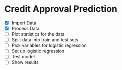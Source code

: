 # Credit Approval Prediction

- [x] Import Data
- [x] Process Data
- [ ] Plot statistics for the data
- [ ] Split data into train and test sets
- [ ] Pick variables for logistic regression
- [ ] Set up logistic regression
- [ ] Test model
- [ ] Show results